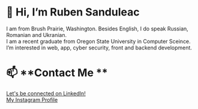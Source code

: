 # 👋 **Hi, I’m Ruben Sanduleac**
I am from Brush Prairie, Washington. Besides English, I do speak Russian, Romanian and Ukranian. <br />
I am a recent graduate from Oregon State University in Computer Sceince. <br />
I’m interested in web, app, cyber security, front and backend development. <br />
# 📫 **Contact Me **
[Let's be connected on LinkedIn!](https://www.linkedin.com/in/ruben-sanduleac-93426a1b1/)<br />
[My Instagram Profile](https://www.instagram.com/tr_ruvim/)

<!---
sanduler/sanduler is a ✨ special ✨ repository because its `README.md` (this file) appears on your GitHub profile.
You can click the Preview link to take a look at your changes.
--->
